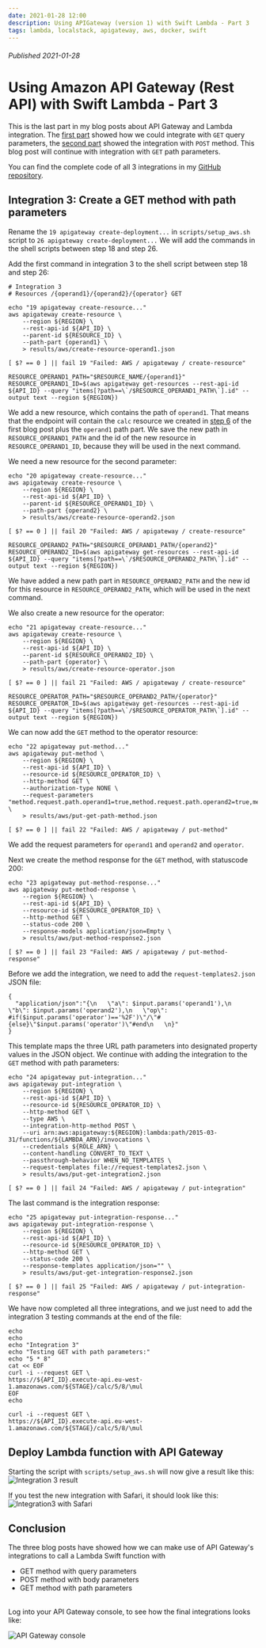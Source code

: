 ```yaml
---
date: 2021-01-28 12:00
description: Using APIGateway (version 1) with Swift Lambda - Part 3
tags: lambda, localstack, apigateway, aws, docker, swift
---
```

###### Published 2021-01-28
# Using Amazon API Gateway (Rest API) with Swift Lambda - Part 3

This is the last part in my blog posts about API Gateway and Lambda integration. The [first part](/aws/apigatewayv1-with-swift-part-1) showed how we could integrate with `GET` query parameters, the [second part](/aws/apigatewayv1-with-swift-part-2) showed the integration with `POST` method. This blog post will continue with integration with `GET` path parameters.

You can find the complete code of all 3 integrations in my [GitHub repository](https://github.com/imyrvold/lambda_calc3).

## Integration 3: Create a GET method with path parameters

Rename the `19 apigateway create-deployment...` in `scripts/setup_aws.sh` script to `26 apigateway create-deployment...` We will add the commands in the shell scripts between step 18 and step 26.

Add the first command in integration 3 to the shell script between step 18 and step 26:

```
# Integration 3
# Resources /{operand1}/{operand2}/{operator} GET

echo "19 apigateway create-resource..."
aws apigateway create-resource \
    --region ${REGION} \
    --rest-api-id ${API_ID} \
    --parent-id ${RESOURCE_ID} \
    --path-part {operand1} \
    > results/aws/create-resource-operand1.json

[ $? == 0 ] || fail 19 "Failed: AWS / apigateway / create-resource"

RESOURCE_OPERAND1_PATH="$RESOURCE_NAME/{operand1}"
RESOURCE_OPERAND1_ID=$(aws apigateway get-resources --rest-api-id ${API_ID} --query "items[?path==\`/$RESOURCE_OPERAND1_PATH\`].id" --output text --region ${REGION})
```

We add a new resource, which contains the path of `operand1`. That means that the endpoint will contain the `calc` resource we created in [step 6](/aws/apigatewayv1-with-swift-part-1/#step6) of the first blog post plus the `operand1` path part. 
We save the new path in `RESOURCE_OPERAND1_PATH` and the id of the new resource in `RESOURCE_OPERAND1_ID`, because they will be used in the next command.

We need a new resource for the second parameter:

```
echo "20 apigateway create-resource..."
aws apigateway create-resource \
    --region ${REGION} \
    --rest-api-id ${API_ID} \
    --parent-id ${RESOURCE_OPERAND1_ID} \
    --path-part {operand2} \
    > results/aws/create-resource-operand2.json

[ $? == 0 ] || fail 20 "Failed: AWS / apigateway / create-resource"

RESOURCE_OPERAND2_PATH="$RESOURCE_OPERAND1_PATH/{operand2}"
RESOURCE_OPERAND2_ID=$(aws apigateway get-resources --rest-api-id ${API_ID} --query "items[?path==\`/$RESOURCE_OPERAND2_PATH\`].id" --output text --region ${REGION})
```

We have added a new path part in `RESOURCE_OPERAND2_PATH` and the new id for this resource in `RESOURCE_OPERAND2_PATH`, which will be used in the next command.

We also create a new resource for the operator:

```
echo "21 apigateway create-resource..."
aws apigateway create-resource \
    --region ${REGION} \
    --rest-api-id ${API_ID} \
    --parent-id ${RESOURCE_OPERAND2_ID} \
    --path-part {operator} \
    > results/aws/create-resource-operator.json

[ $? == 0 ] || fail 21 "Failed: AWS / apigateway / create-resource"

RESOURCE_OPERATOR_PATH="$RESOURCE_OPERAND2_PATH/{operator}"
RESOURCE_OPERATOR_ID=$(aws apigateway get-resources --rest-api-id ${API_ID} --query "items[?path==\`/$RESOURCE_OPERATOR_PATH\`].id" --output text --region ${REGION})
```

We can now add the `GET` method to the operator resource:

```
echo "22 apigateway put-method..."
aws apigateway put-method \
    --region ${REGION} \
    --rest-api-id ${API_ID} \
    --resource-id ${RESOURCE_OPERATOR_ID} \
    --http-method GET \
    --authorization-type NONE \
    --request-parameters "method.request.path.operand1=true,method.request.path.operand2=true,method.request.path.operator=true" \
    > results/aws/put-get-path-method.json

[ $? == 0 ] || fail 22 "Failed: AWS / apigateway / put-method"
```
We add the request parameters for `operand1` and `operand2` and `operator`.

Next we create the method response for the `GET` method, with statuscode 200:

```
echo "23 apigateway put-method-response..."
aws apigateway put-method-response \
    --region ${REGION} \
    --rest-api-id ${API_ID} \
    --resource-id ${RESOURCE_OPERATOR_ID} \
    --http-method GET \
    --status-code 200 \
    --response-models application/json=Empty \
    > results/aws/put-method-response2.json

[ $? == 0 ] || fail 23 "Failed: AWS / apigateway / put-method-response"
```

Before we add the integration, we need to add the `request-templates2.json` JSON file:

```
{
  "application/json":"{\n   \"a\": $input.params('operand1'),\n   \"b\": $input.params('operand2'),\n   \"op\": #if($input.params('operator')=='%2F')\"/\"#{else}\"$input.params('operator')\"#end\n   \n}"
}

```
This template maps the three URL path parameters into designated property values in the JSON object.
We continue with adding the integration to the `GET` method with path parameters:

```
echo "24 apigateway put-integration..."
aws apigateway put-integration \
    --region ${REGION} \
    --rest-api-id ${API_ID} \
    --resource-id ${RESOURCE_OPERATOR_ID} \
    --http-method GET \
    --type AWS \
    --integration-http-method POST \
    --uri arn:aws:apigateway:${REGION}:lambda:path/2015-03-31/functions/${LAMBDA_ARN}/invocations \
    --credentials ${ROLE_ARN} \
    --content-handling CONVERT_TO_TEXT \
    --passthrough-behavior WHEN_NO_TEMPLATES \
    --request-templates file://request-templates2.json \
    > results/aws/put-get-integration2.json

[ $? == 0 ] || fail 24 "Failed: AWS / apigateway / put-integration"
```

The last command is the integration response:

```
echo "25 apigateway put-integration-response..."
aws apigateway put-integration-response \
    --region ${REGION} \
    --rest-api-id ${API_ID} \
    --resource-id ${RESOURCE_OPERATOR_ID} \
    --http-method GET \
    --status-code 200 \
    --response-templates application/json="" \
    > results/aws/put-get-integration-response2.json

[ $? == 0 ] || fail 25 "Failed: AWS / apigateway / put-integration-response"
```

We have now completed all three integrations, and we just need to add the integration 3 testing commands at the end of the file:

```
echo
echo
echo "Integration 3"
echo "Testing GET with path parameters:"
echo "5 * 8"
cat << EOF
curl -i --request GET \
https://${API_ID}.execute-api.eu-west-1.amazonaws.com/${STAGE}/calc/5/8/\mul
EOF
echo

curl -i --request GET \
https://${API_ID}.execute-api.eu-west-1.amazonaws.com/${STAGE}/calc/5/8/\mul
```

## Deploy Lambda function with API Gateway

Starting the script with `scripts/setup_aws.sh` will now give a result like this:
![Integration 3 result](/images/lambda/integration3_result.png)

If you test the new integration with Safari, it should look like this:
![Integration3 with Safari](/images/lambda/integration3_safari.png)

## Conclusion

The three blog posts have showed how we can make use of API Gateway's integrations to call a Lambda Swift function with

* GET method with query parameters
* POST method with body parameters
* GET method with path parameters

\
Log into your API Gateway console, to see how the final integrations looks like:

![API Gateway console](/images/lambda/integrations_aws_console.png)
